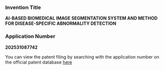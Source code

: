 ### Invention Title <br>
**AI-BASED BIOMEDICAL IMAGE SEGMENTATION SYSTEM AND METHOD FOR DISEASE-SPECIFIC ABNORMALITY DETECTION** <br>
### Application Number
**202531087742**

You can view the patent filing by searching with the application number on the official patent database <a href='https://iprsearch.ipindia.gov.in/PublicSearch/'>here</a>
